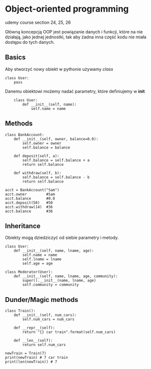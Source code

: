 # Object-oriented programming
udemy course section 24, 25, 26  

Główną koncepcją OOP jest powiązanie danych i funkcji, które na nie działają, jako jednej jednostki, tak aby żadna inna część kodu nie miała dostępu do tych danych.  

## Basics
Aby stworzyć nowy obiekt w pythonie używamy *class*
```
class User:
    pass
```
Danemu obiektowi możemy nadać parametry, które definiujemy w __init__
```
    class User:
        def __init__(self, name):
            self.name = name
```

## Methods
```
class BankAccount:
    def __init__(self, owner, balance=0.0):
        self.owner = owner
        self.balance = balance

    def deposit(self, a):
        self.balance = self.balance + a
        return self.balance

    def withdraw(self, b):
        self.balance = self.balance - b
        return self.balance

acct = BankAccount("Sam")
acct.owner         #Sam
acct.balance       #0.0
acct.deposit(50)   #50
acct.withdraw(14)  #36
acct.balance       #36
```

## Inheritance
Obiekty mogą dziedziczyć od siebie parametry i metody.
```
class User:
    def __init__(self, name, lname, age):
        self.name = name
        self.lname = lname
        self.age = age

class Moderator(User):
    def __init__(self, name, lname, age, community):
        super().__init__(name, lname, age)
        self.community = community
```

## Dunder/Magic methods
```
class Train():
    def __init__(self, num_cars):
        self.num_cars = num_cars

    def __repr__(self):
        return "{} car train".format(self.num_cars)

    def __len__(self):
        return self.num_cars

newTrain = Train(7)
print(newTrain) # 7 car train
print(len(newTrain)) # 7
```
